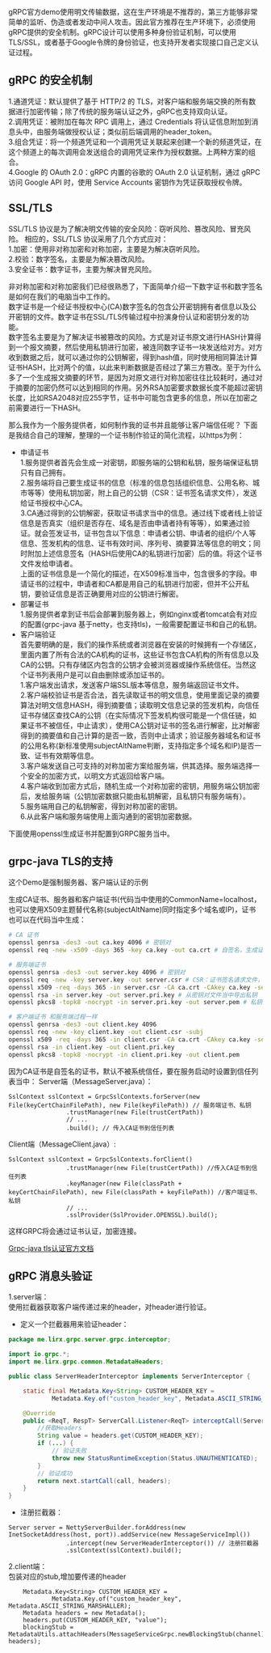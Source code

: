 gRPC官方demo使用明文传输数据，这在生产环境是不推荐的，第三方能够非常简单的监听、伪造或者发动中间人攻击。因此官方推荐在生产环境下，必须使用gRPC提供的安全机制。gRPC设计可以使用多种身份验证机制，可以使用TLS/SSL，或者基于Google令牌的身份验证，也支持开发者实现接口自己定义认证过程。

## gRPC 的安全机制
1.通道凭证：默认提供了基于 HTTP/2 的 TLS，对客户端和服务端交换的所有数据进行加密传输；除了传统的服务端认证之外，gRPC也支持双向认证。  
2.调用凭证：被附加在每次 RPC 调用上，通过 Credentials 将认证信息附加到消息头中，由服务端做授权认证；类似前后端调用的header_token。  
3.组合凭证：将一个频道凭证和一个调用凭证关联起来创建一个新的频道凭证，在这个频道上的每次调用会发送组合的调用凭证来作为授权数据。上两种方案的组合。  
4.Google 的 OAuth 2.0：gRPC 内置的谷歌的 OAuth 2.0 认证机制，通过 gRPC 访问 Google API 时，使用 Service Accounts 密钥作为凭证获取授权令牌。  

## SSL/TLS
SSL/TLS 协议是为了解决明文传输的安全风险：窃听风险、篡改风险、冒充风险。
相应的，SSL/TLS 协议采用了几个方式应对：  
1.加密：使用非对称加密和对称加密，主要是为解决窃听风险。  
2.校验：数字签名，主要是为解决篡改风险。  
3.安全证书：数字证书，主要为解决冒充风险。  

非对称加密和对称加密我们已经很熟悉了，下面简单介绍一下数字证书和数字签名是如何在我们的电脑当中工作的。  
数字证书是一个经证书授权中心(CA)数字签名的包含公开密钥拥有者信息以及公开密钥的文件。数字证书在SSL/TLS传输过程中扮演身份认证和密钥分发的功能。  
数字签名主要是为了解决证书被篡改的风险。方式是对证书原文进行HASH计算得到一个报文摘要，然后使用私钥进行加密，被连同数字证书一块发送给对方。对方收到数据之后，就可以通过你的公钥解密，得到hash值，同时使用相同算法计算证书HASH，比对两个的值，以此来判断数据是否经过了第三方篡改。至于为什么多了一个生成报文摘要的环节，是因为对原文进行对称加密往往比较耗时，通过对于摘要的加密仍然可以达到相同的作用。另外RSA加密要求数据长度不能超过密钥长度，比如RSA2048对应255字节，证书中可能包含更多的信息，所以在加密之前需要进行一下HASH。  

那么我作为一个服务提供者，如何制作我的证书并且能够让客户端信任呢？
下面是我结合自己的理解，整理的一个证书制作验证的简化流程，以https为例：
- 申请证书  
  1.服务提供者首先会生成一对密钥，即服务端的公钥和私钥，服务端保证私钥只有自己拥有。  
  2.服务端将自己要生成证书的信息（标准的信息包括组织信息、公用名称、城市等等）使用私钥加密，附上自己的公钥（CSR：证书签名请求文件），发送给证书授权中心CA。  
  3.CA通过得到的公钥解密，获取证书请求当中的信息。通过线下或者线上验证信息是否真实（组织是否存在、域名是否由申请者持有等等），如果通过验证。就会签发证书，证书包含以下信息：申请者公钥、申请者的组织/个人等信息、签发机构的信息、证书有效时间、序列号、摘要算法等信息的明文；同时附加上述信息签名（HASH后使用CA的私钥进行加密）后的值。将这个证书文件发给申请者。  
  上面的证书信息是一个简化的描述，在X509标准当中，包含很多的字段。申请证书的过程中，申请者和CA都是用自己的私钥进行加密，但并不公开私钥，要验证信息是否正确要用对应的公钥进行解密。
- 部署证书  
  1.服务提供者拿到证书后会部署到服务器上，例如nginx或者tomcat会有对应的配置(grpc-java 基于netty，也支持tls)，一般需要配置证书和自己的私钥。  
- 客户端验证  
  首先要明确的是，我们的操作系统或者浏览器在安装的时候拥有一个存储区，里面内置了所有合法的CA机构的证书，这些证书包含CA机构的所有信息以及CA的公钥。只有存储区内包含的公钥才会被浏览器或操作系统信任。当然这个证书列表用户是可以自由删除或添加证书的。  
  1.客户端发出请求，发送客户端SSL版本等信息，服务端返回证书文件。  
  2.客户端校验证书是否合法，首先读取证书的明文信息，使用里面记录的摘要算法对明文信息HASH，得到摘要值；读取明文信息记录的签发机构，向信任证书存储区查找CA的公钥（在实际情况下签发机构很可能是一个信任链，如果证书不被信任，中止请求），使用CA公钥对证书的签名进行解密，比对解密得到的摘要值和自己计算的是否一致，否则中止请求；验证服务器域名和证书的公用名称(新标准使用subjectAltName判断，支持指定多个域名和IP)是否一致、证书有效期等信息。  
  3.客户端发送自己可支持的对称加密方案给服务端，供其选择。服务端选择一个安全的加密方式，以明文方式返回给客户端。  
  4.客户端收到加密方式后，随机生成一个对称加密的密钥，用服务端公钥加密后，发给服务端（公钥加密数据只能由私钥解密，且私钥只有服务端有）。  
  5.服务端用自己的私钥解密，得到对称加密的密钥。  
  6.从此客户端和服务端使用上面沟通到的密钥加密数据。  
  
下面使用openssl生成证书并配置到GRPC服务当中。
## grpc-java TLS的支持
这个Demo是强制服务器、客户端认证的示例

生成CA证书、服务器和客户端证书(代码当中使用的CommonName=localhost，也可以使用X509主题替代名称(subjectAltName)同时指定多个域名或IP)，证书也可以在代码当中生成：
```bash
# CA 证书
openssl genrsa -des3 -out ca.key 4096 # 密钥对
openssl req -new -x509 -days 365 -key ca.key -out ca.crt # 自签名，生成证书。默认不被系统信任

# 服务端证书
openssl genrsa -des3 -out server.key 4096 # 密钥对
openssl req -new -key server.key -out server.csr # CSR：证书签名请求文件，CA要用这个颁发证书
openssl x509 -req -days 365 -in server.csr -CA ca.crt -CAkey ca.key -set_serial 01 -out server.crt # CA 颁发证书
openssl rsa -in server.key -out server.pri.key # 从密钥对文件当中导出私钥
openssl pkcs8 -topk8 -nocrypt -in server.pri.key -out server.pem # 私钥格式是pkcs11格式，JDK支持的比较晚，转换成pkcs8格式文件

# 客户端证书 和服务端过程一样
openssl genrsa -des3 -out client.key 4096
openssl req -new -key client.key -out client.csr -subj
openssl x509 -req -days 365 -in client.csr -CA ca.crt -CAkey ca.key -set_serial 01 -out client.crt
openssl rsa -in client.key -out client.pri.key
openssl pkcs8 -topk8 -nocrypt -in client.pri.key -out client.pem
```
因为CA证书是自签名的证书，默认不被系统信任，要在服务启动时设置到信任列表当中：
Server端（MessageServer.java）：
```
SslContext sslContext = GrpcSslContexts.forServer(new File(keyCertChainFilePath), new File(keyFilePath)) // 服务端证书、私钥
                .trustManager(new File(trustCertPath))
                // ...
                .build(); // 传入CA证书到信任列表
```
Client端（MessageClient.java）:
```
SslContext sslContext = GrpcSslContexts.forClient()
                .trustManager(new File(trustCertPath)) //传入CA证书到信任列表
                .keyManager(new File(classPath + keyCertChainFilePath), new File(classPath + keyFilePath)) //客户端证书、私钥
                // ...
                .sslProvider(SslProvider.OPENSSL).build();
```
这样GRPC将会通过证书认证，加密连接。

[Grpc-java tls认证官方文档](https://github.com/grpc/grpc-java/blob/master/SECURITY.md)  

## gRPC 消息头验证

1.server端：  
使用拦截器获取客户端传递过来的header，对header进行验证。
- 定义一个拦截器用来验证header：  
```java
package me.lirx.grpc.server.grpc.interceptor;

import io.grpc.*;
import me.lirx.grpc.common.MetadataHeaders;

public class ServerHeaderInterceptor implements ServerInterceptor {

    static final Metadata.Key<String> CUSTOM_HEADER_KEY =
            Metadata.Key.of("custom_header_key", Metadata.ASCII_STRING_MARSHALLER);

    @Override
    public <ReqT, RespT> ServerCall.Listener<ReqT> interceptCall(ServerCall<ReqT, RespT> call, Metadata headers, ServerCallHandler<ReqT, RespT> next) {
        //获取Headers
        String value = headers.get(CUSTOM_HEADER_KEY);
        if (...) {
            // 验证失败
            throw new StatusRuntimeException(Status.UNAUTHENTICATED);
        }
        // 验证成功
        return next.startCall(call, headers);
    }
}
```
- 注册拦截器：
```
Server server = NettyServerBuilder.forAddress(new InetSocketAddress(host, port)).addService(new MessageServiceImpl())
                .intercept(new ServerHeaderInterceptor()) // 注册拦截器
                .sslContext(sslContext).build();
```
2.client端：  
包装对应的stub,增加要传递的header
```
    Metadata.Key<String> CUSTOM_HEADER_KEY =
            Metadata.Key.of("custom_header_key", Metadata.ASCII_STRING_MARSHALLER);
    Metadata headers = new Metadata();
    headers.put(CUSTOM_HEADER_KEY, "value");
    blockingStub = MetadataUtils.attachHeaders(MessageServiceGrpc.newBlockingStub(channel), headers);
```